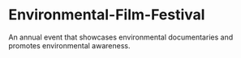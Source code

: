 # Environmental-Film-Festival
An annual event that showcases environmental documentaries and promotes environmental awareness.
